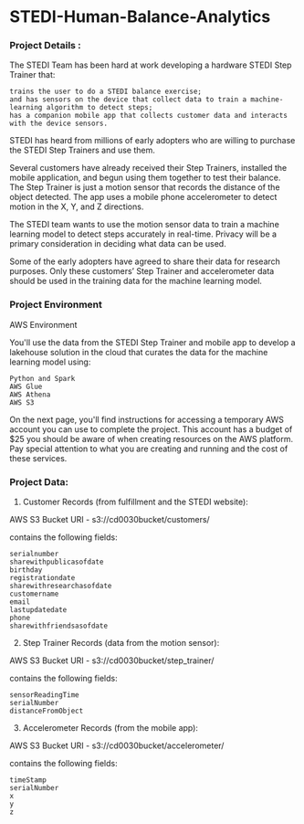 # STEDI-Human-Balance-Analytics


### Project Details : 

The STEDI Team has been hard at work developing a hardware STEDI Step Trainer that:

    trains the user to do a STEDI balance exercise;
    and has sensors on the device that collect data to train a machine-learning algorithm to detect steps;
    has a companion mobile app that collects customer data and interacts with the device sensors.

STEDI has heard from millions of early adopters who are willing to purchase the STEDI Step Trainers and use them.

Several customers have already received their Step Trainers, installed the mobile application, and begun using them together to test their balance. The Step Trainer is just a motion sensor that records the distance of the object detected. The app uses a mobile phone accelerometer to detect motion in the X, Y, and Z directions.

The STEDI team wants to use the motion sensor data to train a machine learning model to detect steps accurately in real-time. Privacy will be a primary consideration in deciding what data can be used.

Some of the early adopters have agreed to share their data for research purposes. Only these customers’ Step Trainer and accelerometer data should be used in the training data for the machine learning model.


###  Project Environment

AWS Environment

You'll use the data from the STEDI Step Trainer and mobile app to develop a lakehouse solution in the cloud that curates the data for the machine learning model using:

    Python and Spark
    AWS Glue
    AWS Athena
    AWS S3

On the next page, you'll find instructions for accessing a temporary AWS account you can use to complete the project. This account has a budget of $25 you should be aware of when creating resources on the AWS platform. Pay special attention to what you are creating and running and the cost of these services.

### Project Data:

1. Customer Records (from fulfillment and the STEDI website):

AWS S3 Bucket URI - s3://cd0030bucket/customers/

contains the following fields:

    serialnumber
    sharewithpublicasofdate
    birthday
    registrationdate
    sharewithresearchasofdate
    customername
    email
    lastupdatedate
    phone
    sharewithfriendsasofdate

2. Step Trainer Records (data from the motion sensor):

AWS S3 Bucket URI - s3://cd0030bucket/step_trainer/

contains the following fields:

    sensorReadingTime
    serialNumber
    distanceFromObject

3. Accelerometer Records (from the mobile app):

AWS S3 Bucket URI - s3://cd0030bucket/accelerometer/

contains the following fields:

    timeStamp
    serialNumber
    x
    y
    z
    
   
